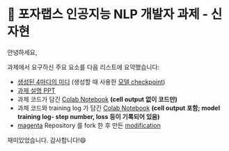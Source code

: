# 🥁 포자랩스 인공지능 NLP 개발자 과제 - 신자현

안녕하세요, 

과제에서 요구하신 주요 요소를 다음 리스트에 요약했습니다:

* [생성된 4마디의 미디](https://github.com/lukysummer/Poza-Assignment/blob/main/step_36656_sample_2.mid) (생성할 때 사용한 [모델 checkpoint](https://drive.google.com/file/d/1TBjBuKBgpLK2-UX5_XGdP39wxWGHb6s4/view?usp=sharing))
* [과제 설명 PPT](https://github.com/lukysummer/Poza-Assignment/blob/main/PozaAssignment.pptx)
* 과제 코드가 담긴 [Colab Notebook](https://github.com/lukysummer/Poza-Assignment/blob/main/PozaWorkbook_clean.ipynb) **(cell output 없이 코드만)**
* 과제 코드와 training log 가 담긴 [Colab Notebook](https://github.com/lukysummer/Poza-Assignment/blob/main/PozaWorkbook.ipynb) **(cell output 포함; model training log- step number, loss 등이 기록되어 있음)**
* [magenta](https://github.com/magenta/magenta) Repository 를 fork 한 후 만든 [modification](https://github.com/lukysummer/magenta/blob/main/magenta/models/music_vae/configs.py#L49)

재미있었습니다. 감사합니다!😄
